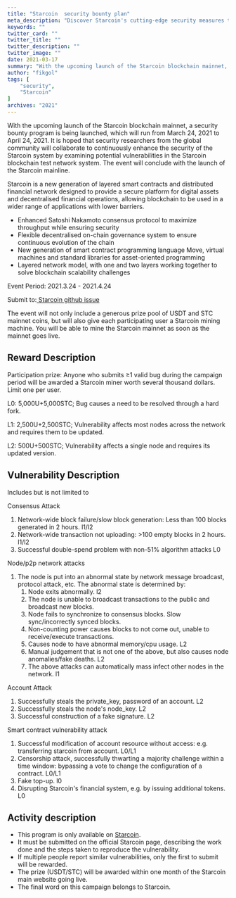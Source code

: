 ```yaml
---
title: "Starcoin  security bounty plan"
meta_description: "Discover Starcoin's cutting-edge security measures to ensure a robust Move blockchain ecosystem."
keywords: ""
twitter_card: ""
twitter_title: ""
twitter_description: ""
twitter_image: ""
date: 2021-03-17
summary: "With the upcoming launch of the Starcoin blockchain mainnet, a security bounty program is being launched, which will run from March 24, 2021 to April 24, 2021. "
author: "fikgol"
tags: [
    "security",
    "Starcoin"
]
archives: "2021"
---
```


With the upcoming launch of the Starcoin blockchain mainnet, a security bounty program is being launched, which will run from March 24, 2021 to April 24, 2021. It is hoped that security researchers from the global community will collaborate to continuously enhance the security of the Starcoin system by examining potential vulnerabilities in the Starcoin blockchain test network system. The event will conclude with the launch of the Starcoin mainline.

Starcoin is a new generation of layered smart contracts and distributed financial network designed to provide a secure platform for digital assets and decentralised financial operations, allowing blockchain to be used in a wider range of applications with lower barriers.

* Enhanced Satoshi Nakamoto consensus protocol to maximize throughput while ensuring security
* Flexible decentralised on-chain governance system to ensure continuous evolution of the chain
* New generation of smart contract programming language Move, virtual machines and standard libraries for asset-oriented programming
* Layered network model, with one and two layers working together to solve blockchain scalability challenges

Event Period: 2021.3.24 - 2021.4.24

Submit to:[ Starcoin github issue](https://github.com/starcoinorg/starcoin/issues)

The event will not only include a generous prize pool of USDT and STC mainnet coins, but will also give each participating user a Starcoin mining machine. You will be able to mine the Starcoin mainnet as soon as the mainnet goes live.

## Reward Description
Participation prize: Anyone who submits ≥1 valid bug during the campaign period will be awarded a Starcoin miner worth several thousand dollars. Limit one per user.



L0: 5,000U+5,000STC; Bug causes a need to be resolved through a hard fork.

L1: 2,500U+2,500STC; Vulnerability affects most nodes across the network and requires them to be updated.

L2: 500U+500STC; Vulnerability affects a single node and requires its updated version.

## Vulnerability Description
Includes but is not limited to

Consensus Attack

1. Network-wide block failure/slow block generation: Less than 100 blocks generated in 2 hours. l1/l2
2. Network-wide transaction not uploading: >100 empty blocks in 2 hours. l1/l2
3. Successful double-spend problem with non-51% algorithm attacks L0

Node/p2p network attacks

1. The node is put into an abnormal state by network message broadcast, protocol attack, etc. The abnormal state is determined by:
   1. Node exits abnormally. l2
   2. The node is unable to broadcast transactions to the public and broadcast new blocks.
   3. Node fails to synchronize to consensus blocks. Slow sync/incorrectly synced blocks.
   4. Non-counting power causes blocks to not come out, unable to receive/execute transactions.
   5. Causes node to have abnormal memory/cpu usage. L2
   6. Manual judgement that is not one of the above, but also causes node anomalies/fake deaths. L2
   7. The above attacks can automatically mass infect other nodes in the network. l1
   
Account Attack

1. Successfully steals the private_key, password of an account. L2
2. Successfully steals the node's node_key. L2
3. Successful construction of a fake signature. L2

Smart contract vulnerability attack

1. Successful modification of account resource without access: e.g. transferring starcoin from account. L0/L1
2. Censorship attack, successfully thwarting a majority challenge within a time window: bypassing a vote to change the configuration of a contract. L0/L1
3. Fake top-up. l0
4. Disrupting Starcoin's financial system, e.g. by issuing additional tokens. L0

## Activity description
* This program is only available on [Starcoin](https://github.com/starcoinorg/starcoin).
* It must be submitted on the official Starcoin page, describing the work done and the steps taken to reproduce the vulnerability.
* If multiple people report similar vulnerabilities, only the first to submit will be rewarded.
* The prize (USDT/STC) will be awarded within one month of the Starcoin main website going live.
* The final word on this campaign belongs to Starcoin.
